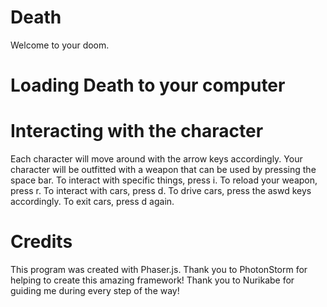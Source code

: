 # Death
Welcome to your doom.
# Loading Death to your computer

# Interacting with the character
Each character will move around with the arrow keys accordingly.
Your character will be outfitted with a weapon that can be used by pressing the space bar.
To interact with specific things, press i.
To reload your weapon, press r.
To interact with cars, press d.
To drive cars, press the aswd keys accordingly.
To exit cars, press d again.

# Credits
This program was created with Phaser.js.
Thank you to PhotonStorm for helping to create this amazing framework!
Thank you to Nurikabe for guiding me during every step of the way!
